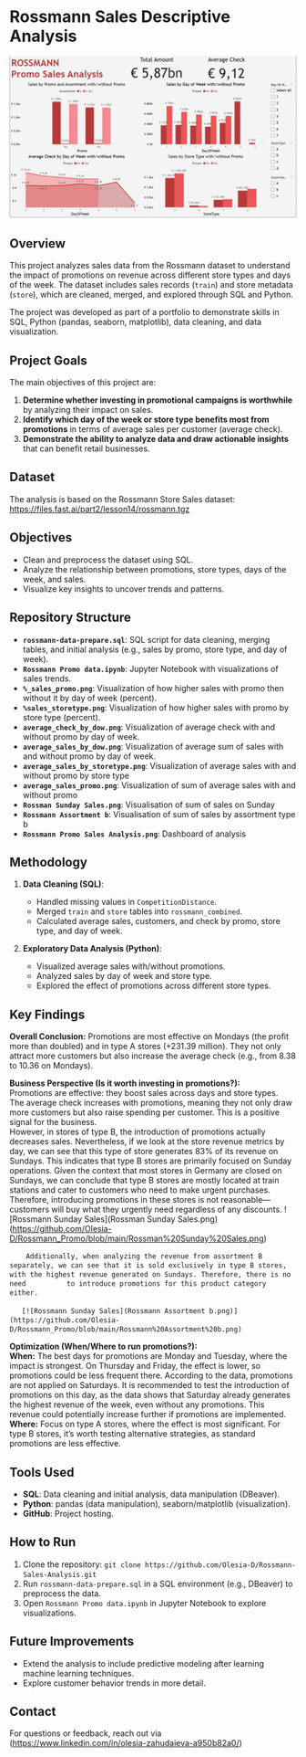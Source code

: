 # Rossmann Sales Descriptive Analysis

![Rossmann Promo Sales Analysis.png](https://github.com/Olesia-D/Rossmann_Promo/blob/main/Rossmann%20Promo%20Sales%20Analysis.png)


## Overview
This project analyzes sales data from the Rossmann dataset to understand the impact of promotions on revenue across different store types and days of the week. The dataset includes sales records (`train`) and store metadata (`store`), which are cleaned, merged, and explored through SQL and Python.

The project was developed as part of a portfolio to demonstrate skills in SQL, Python (pandas, seaborn, matplotlib), data cleaning, and data visualization.

## Project Goals
The main objectives of this project are:  
1. **Determine whether investing in promotional campaigns is worthwhile** by analyzing their impact on sales.  
2. **Identify which day of the week or store type benefits most from promotions** in terms of average sales per customer
	 (average check).  
3. **Demonstrate the ability to analyze data and draw actionable insights** that can benefit retail businesses.

## Dataset
The analysis is based on the Rossmann Store Sales dataset:
https://files.fast.ai/part2/lesson14/rossmann.tgz

## Objectives
- Clean and preprocess the dataset using SQL.
- Analyze the relationship between promotions, store types, days of the week, and sales.
- Visualize key insights to uncover trends and patterns.

## Repository Structure
- **`rossmann-data-prepare.sql`**: SQL script for data cleaning, merging tables, and initial analysis (e.g., sales by promo, store type, and day of week).
- **`Rossmann Promo data.ipynb`**: Jupyter Notebook with visualizations of sales trends.
- **`%_sales_promo.png`**: Visualization of how higher sales with promo then without it by day of week (percent).
- **`%sales_storetype.png`**: Visualization of how higher sales with promo by store type (percent).
- **`average_check_by_dow.png`**: Visualization of average check with and without promo by day of week.
- **`average_sales_by_dow.png`**: Visualization of average sum of sales with and without promo by day of week.
- **`average_sales_by_storetype.png`**: Visualization of average sales with and without promo by store type
- **`average_sales_promo.png`**: Visualization of sum of average sales with and without promo
- **`Rossman Sunday Sales.png`**: Visualisation of sum of sales on Sunday
- **`Rossmann Assortment b`**: Visualisation of sum of sales by assortment type b
- **`Rossmann Promo Sales Analysis.png`**: Dashboard of analysis

## Methodology
1. **Data Cleaning (SQL)**:
   - Handled missing values in `CompetitionDistance`.
   - Merged `train` and `store` tables into `rossmann_combined`.
   - Calculated average sales, customers, and check by promo, store type, and day of week.

2. **Exploratory Data Analysis (Python)**:
   - Visualized average sales with/without promotions.
   - Analyzed sales by day of week and store type.
   - Explored the effect of promotions across different store types.

## Key Findings
**Overall Conclusion:** Promotions are most effective on Mondays (the profit more than doubled) and in type A stores (+231.39 million). 
        They not only attract more customers but also increase the average check (e.g., from 8.38 to 10.36 on Mondays).  

**Business Perspective (Is it worth investing in promotions?):**  
        Promotions are effective: they boost sales across days and store types.  
        The average check increases with promotions, meaning they not only draw more customers but also raise spending per customer. This is a positive signal for the business.  
        However, in stores of type B, the introduction of promotions actually decreases sales. Nevertheless, if we look at the store revenue metrics by day, we can see that this type of store generates 83% of its         revenue on Sundays. This indicates that type B stores are primarily focused on Sunday operations.
        Given the context that most stores in Germany are closed on Sundays, we can conclude that type B stores are mostly located at train stations and cater to customers who need to make urgent purchases.               Therefore, introducing promotions in these stores is not reasonable—customers will buy what they urgently need regardless of any discounts. 
        ![Rossmann Sunday Sales](Rossman Sunday Sales.png)(https://github.com/Olesia-D/Rossmann_Promo/blob/main/Rossman%20Sunday%20Sales.png)

        Additionally, when analyzing the revenue from assortment B separately, we can see that it is sold exclusively in type B stores, with the highest revenue generated on Sundays. Therefore, there is no need          to introduce promotions for this product category either.
	 
       [![Rossmann Sunday Sales](Rossmann Assortment b.png)](https://github.com/Olesia-D/Rossmann_Promo/blob/main/Rossmann%20Assortment%20b.png)
        

**Optimization (When/Where to run promotions?):**  
        **When:** The best days for promotions are Monday and Tuesday, where the impact is strongest. 
          On Thursday and Friday, the effect is lower, so promotions could be less frequent there.
          According to the data, promotions are not applied on Saturdays. It is recommended to test the introduction of promotions on this day, as the data shows that Saturday already generates the highest                  revenue of the week, even without any promotions. This revenue could potentially increase further if promotions are implemented. 
        **Where:** Focus on type A stores, where the effect is most significant. 
          For type B stores, it’s worth testing alternative strategies, as standard promotions are less effective.

## Tools Used
- **SQL**: Data cleaning and initial analysis, data manipulation (DBeaver).
- **Python**: pandas (data manipulation), seaborn/matplotlib (visualization).
- **GitHub**: Project hosting.

## How to Run
1. Clone the repository: `git clone https://github.com/Olesia-D/Rossmann-Sales-Analysis.git`
2. Run `rossmann-data-prepare.sql` in a SQL environment (e.g., DBeaver) to preprocess the data.
3. Open `Rossmann Promo data.ipynb` in Jupyter Notebook to explore visualizations.

## Future Improvements
- Extend the analysis to include predictive modeling after learning machine learning techniques.
- Explore customer behavior trends in more detail.

## Contact
For questions or feedback, reach out via (https://www.linkedin.com/in/olesia-zahudaieva-a950b82a0/)
